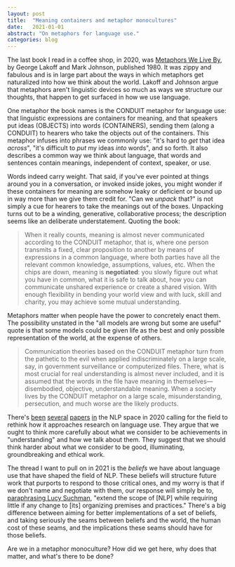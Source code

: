 ```yaml
---
layout: post
title:  "Meaning containers and metaphor monocultures"
date:   2021-01-01
abstract: "On metaphors for language use."
categories: blog
---
```

The last book I read in a coffee shop, in 2020, was [Metaphors We Live By](https://press.uchicago.edu/ucp/books/book/chicago/M/bo3637992.html), by George Lakoff and Mark Johnson, published 1980. It was zippy and fabulous and is in large part about the ways in which metaphors get naturalized into how we think about the world. Lakoff and Johnson argue that metaphors aren't linguistic devices so much as ways we structure our thoughts, that happen to get surfaced in how we use language.

One metaphor the book names is the CONDUIT metaphor for language use: that linguistic expressions are containers for meaning, and that speakers put ideas (OBJECTS) into words (CONTAINERS), sending them (along a CONDUIT) to hearers who take the objects out of the containers. This metaphor infuses into phrases we commonly use: "it's hard to _get_ that idea _across_", "it's difficult to _put_ my ideas _into_ words", and so forth. It also describes a common way we think about language, that words and sentences contain meanings, independent of context, speaker, or use. 

Words indeed carry weight. That said, if you've ever pointed at things around you in a conversation, or invoked inside jokes, you might wonder if these containers for meaning are somehow leaky or deficient or bound up in way more than we give them credit for. "Can we _unpack_ that?" is not simply a cue for hearers to take the meanings out of the boxes. Unpacking turns out to be a winding, generative, collaborative process; the description seems like an deliberate understatement. Quoting the book: 

> When it really counts, meaning is almost never communicated according to the CONDUIT metaphor, that is, where one person transmits a fixed, clear proposition to another by means of expressions in a common language, where both parties  have all the relevant common knowledge, assumptions, values, etc. When the chips are down, meaning is **negotiated**: you slowly figure out what you have in common, what it is safe to talk about, how you can communicate unshared experience or create a shared vision. With enough flexibility in bending your world view and with luck, skill and charity, you may achieve some mutual understanding. 

Metaphors matter when people have the power to concretely enact them. The possibility unstated in the "all models are wrong but some are useful" quote is that some models could be given life as the best and only possible representation of the world, at the expense of others.

> Communication theories based on the CONDUIT metaphor turn from the pathetic to the evil when applied indiscriminately on a large scale, say, in government surveillance or computerized files. There, what is most crucial for real understanding is almost never included, and it is assumed that the words in the file have meaning in themselves—disembodied, objective, understandable meaning. When a society lives by the CONDUIT metaphor on a large scale, misunderstanding, persecution, and much worse are the likely products.

There's [been](https://www.aclweb.org/anthology/2020.acl-main.463/) [several](https://www.aclweb.org/anthology/2020.emnlp-main.703/) [papers](https://www.aclweb.org/anthology/2020.acl-main.485/) [in](https://www.technologyreview.com/2020/12/04/1013294/google-ai-ethics-research-paper-forced-out-timnit-gebru/) the NLP space in 2020 calling for the field to rethink how it approaches research on language use. They argue that we ought to think more carefully about what we consider to be achievements in "understanding" and how we talk about them. They suggest that we should think harder about what we consider to be good, illuminating, groundbreaking and ethical work. 

The thread I want to pull on in 2021 is the _beliefs_ we have about language use that have shaped the field of NLP. These beliefs will structure future work that purports to respond to those critical ones, and my worry is that if we don't name and negotiate with them, our response will simply be to, [paraphrasing Lucy Suchman](https://www.lri.fr/~mbl/ENS/CSCW/2017/papers/Suchman-JCSCW94.pdf), "extend the scope of [NLP] while requiring little if any change to [its] organizing premises and practices." There's a big difference between aiming for better implementations of a set of beliefs, and taking seriously the seams between beliefs and the world, the human cost of these seams, and the implications these seams should have for those beliefs.

Are we in a metaphor monoculture? How did we get here, why does that matter, and what's there to be done? 